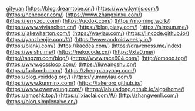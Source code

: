 
[](https://chrisbanes.me/)
[gityuan](https://gityuan.com/)
[](http://www.zhangyunling.com/)
(https://blog.dreamtobe.cn/)
(https://www.kymjs.com/)
(https://hencoder.com/)
(https://www.zhangxinxu.com/)
(https://jerryzou.com/)
(https://ucdok.com/)
(https://morning.work/)
(https://www.vivianchen.cn/)
(https://blog.piasy.com/)
(https://simsun.me/)
(https://jakewharton.com/)
(https://waylau.com/)
(https://lincode.github.io/)
(https://yanzhenjie.com/#/)
(https://www.androidweekly.io/)
(https://blankj.com/)
(https://kaedea.com/)
(https://draveness.me/index)
(https://weishu.me/)
(https://nekocode.cn/)
(https://xta0.me/)
(http://tangzm.com/blog/)
(https://www.race604.com/)
(http://omooo.top/)
(https://www.gcssloop.com/)
(https://liuwangshu.cn/)
(https://fucknmb.com/)
(https://zhengxiaoyong.com/)
(https://blog.voiddog.org/)
(https://yummylau.com/)
(https://www.kunminx.com/)
(https://takeroro.github.io/)
(https://www.owenyoung.com/)
(https://labuladong.github.io/algo/home/)
(https://amoshk.top/)
(https://lixiaolai.com/#/)
(http://zhangwenli.com/)
(https://blog.simplenaive.cn/)


















